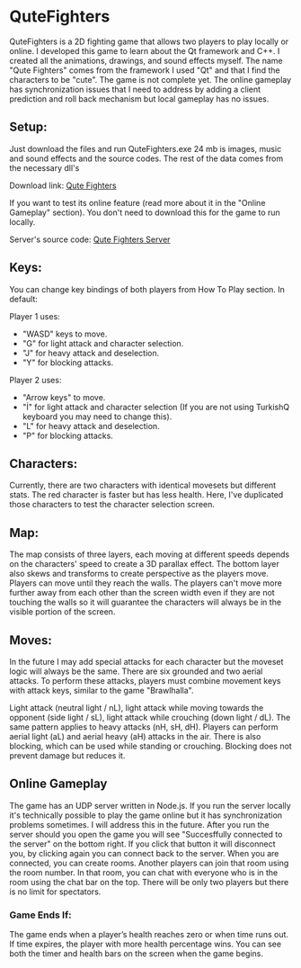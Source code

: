 # QuteFighters
QuteFighters is a 2D fighting game that allows two players to play locally or online. I developed this game to learn about the Qt framework and C++. I created all the animations, drawings, and sound effects myself. The name "Qute Fighters" comes from the framework I used "Qt" and that I find the characters to be "cute". The game is not complete yet. The online gameplay has synchronization issues that I need to address by adding a client prediction and roll back mechanism but local gameplay has no issues.

## Setup:
Just download the files and run QuteFighters.exe
24 mb is images, music and sound effects and the source codes. The rest of the data comes from the necessary dll's

Download link: <a href="https://drive.google.com/file/d/1TYhBjXqaT_-u1Oeqp4WTBkDnwoTlsGq6/view?usp=sharing">Qute Fighters</a>

If you want to test its online feature (read more about it in the "Online Gameplay" section). You don't need to download this for the game to run locally.

Server's source code: <a href="https://github.com/ugurozdemir97/Qute-Fighters-Server">Qute Fighters Server</a> 

## Keys:
You can change key bindings of both players from How To Play section. In default:

Player 1 uses:
<ul>
  <li>"WASD" keys to move.</li>
  <li>"G" for light attack and character selection.</li>
  <li>"J" for heavy attack and deselection.</li>
  <li>"Y" for blocking attacks.</li>
</ul>  
  
Player 2 uses:
<ul>
  <li>"Arrow keys" to move.</li>
  <li>"İ" for light attack and character selection (If you are not using TurkishQ keyboard you may need to change this).</li>
  <li>"L" for heavy attack and deselection.</li>
  <li>"P" for blocking attacks.</li>
</ul>  
  
## Characters:
Currently, there are two characters with identical movesets but different stats. The red character is faster but has less health. Here, I've duplicated those characters to test the character selection screen.

## Map:
The map consists of three layers, each moving at different speeds depends on the characters' speed to create a 3D parallax effect. The bottom layer also skews and transforms to create perspective as the players move. Players can move until they reach the walls. The players can't move more further away from each other than the screen width even if they are not touching the walls so it will guarantee the characters will always be in the visible portion of the screen.

## Moves:
In the future I may add special attacks for each character but the moveset logic will always be the same. There are six grounded and two aerial attacks. To perform these attacks, players must combine movement keys with attack keys, similar to the game "Brawlhalla".

Light attack (neutral light / nL), light attack while moving towards the opponent (side light / sL), light attack while crouching (down light / dL).
The same pattern applies to heavy attacks (nH, sH, dH).
Players can perform aerial light (aL) and aerial heavy (aH) attacks in the air.
There is also blocking, which can be used while standing or crouching. Blocking does not prevent damage but reduces it.

## Online Gameplay
The game has an UDP server written in Node.js. If you run the server locally it's technically possible to play the game online but it has synchronization problems sometimes. I will address this in the future.
After you run the server should you open the game you will see "Succesffully connected to the server" on the bottom right. If you click that button it will disconnect you, by clicking again you can connect back to the server. When you are connected, you can create rooms. Another players can join that room using the room number. In that room, you can chat with everyone who is in the room using the chat bar on the top. There will be only two players but there is no limit for spectators.

### Game Ends If:
The game ends when a player’s health reaches zero or when time runs out. If time expires, the player with more health percentage wins. You can see both the timer and health bars on the screen when the game begins.
